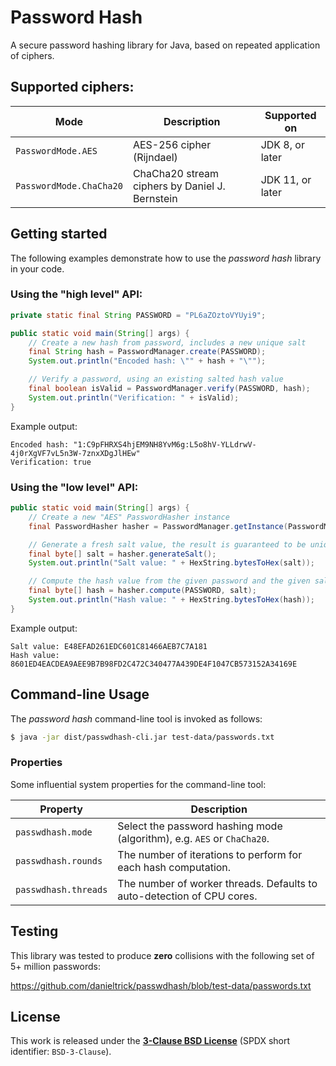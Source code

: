 # Password Hash

A secure password hashing library for Java, based on repeated application of ciphers.

## Supported ciphers:

| **Mode**                | **Description**                                | **Supported on** |
| ----------------------- | ---------------------------------------------- | ---------------- |
| `PasswordMode.AES`      | AES-256 cipher (Rijndael)                      | JDK 8, or later  |
| `PasswordMode.ChaCha20` | ChaCha20 stream ciphers by Daniel J. Bernstein | JDK 11, or later |

## Getting started

The following examples demonstrate how to use the *password hash* library in your code.

### Using the "high level" API:

```java
private static final String PASSWORD = "PL6aZOztoVYUyi9";

public static void main(String[] args) {
	// Create a new hash from password, includes a new unique salt
	final String hash = PasswordManager.create(PASSWORD);
	System.out.println("Encoded hash: \"" + hash + "\"");

	// Verify a password, using an existing salted hash value
	final boolean isValid = PasswordManager.verify(PASSWORD, hash);
	System.out.println("Verification: " + isValid);
}
```

Example output:
```
Encoded hash: "1:C9pFHRXS4hjEM9NH8YvM6g:L5o8hV-YLLdrwV-4j0rXgVF7vL5n3W-7znxXDgJlHEw"
Verification: true
```

### Using the "low level" API:

```java
public static void main(String[] args) {
	// Create a new "AES" PasswordHasher instance
	final PasswordHasher hasher = PasswordManager.getInstance(PasswordMode.AES);

	// Generate a fresh salt value, the result is guaranteed to be unique
	final byte[] salt = hasher.generateSalt();
	System.out.println("Salt value: " + HexString.bytesToHex(salt));

	// Compute the hash value from the given password and the given salt
	final byte[] hash = hasher.compute(PASSWORD, salt);
	System.out.println("Hash value: " + HexString.bytesToHex(hash));
}
```

Example output:
```
Salt value: E48EFAD261EDC601C81466AEB7C7A181
Hash value: 8601ED4EACDEA9AEE9B7B98FD2C472C340477A439DE4F1047CB573152A34169E
```

## Command-line Usage

The *password hash* command-line tool is invoked as follows:
```sh
$ java -jar dist/passwdhash-cli.jar test-data/passwords.txt
```

### Properties

Some influential system properties for the command-line tool:

| **Property**         | **Description**                                                         |
| -------------------- | ----------------------------------------------------------------------- |
| `passwdhash.mode`    | Select the password hashing mode (algorithm), e.g. `AES` or `ChaCha20`. |
| `passwdhash.rounds`  | The number of iterations to perform for each hash computation.          |
| `passwdhash.threads` | The number of worker threads. Defaults to auto-detection of CPU cores.  |

## Testing

This library was tested to produce **zero** collisions with the following set of 5+ million passwords:

https://github.com/danieltrick/passwdhash/blob/test-data/passwords.txt

## License

This work is released under the [**3-Clause BSD License**](https://opensource.org/license/bsd-3-clause) (SPDX short identifier: `BSD-3-Clause`).
